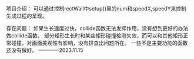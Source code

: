 项目介绍：
可以通过控制rectWall中setup()里的num和speedX,speedY来控制生成过程的呈现。



存在问题：
如果生长速度过快，collide函数无法发挥作用，没有想到更好的办法做collide函数。
部分矩形生长时和某些矩形碰撞检测失效，而可以和其他矩形正常碰撞，对画面美观性有影响，没有排查出问题所在。
一些不是主要功能的函数还没有做好。
————2023.11.15
